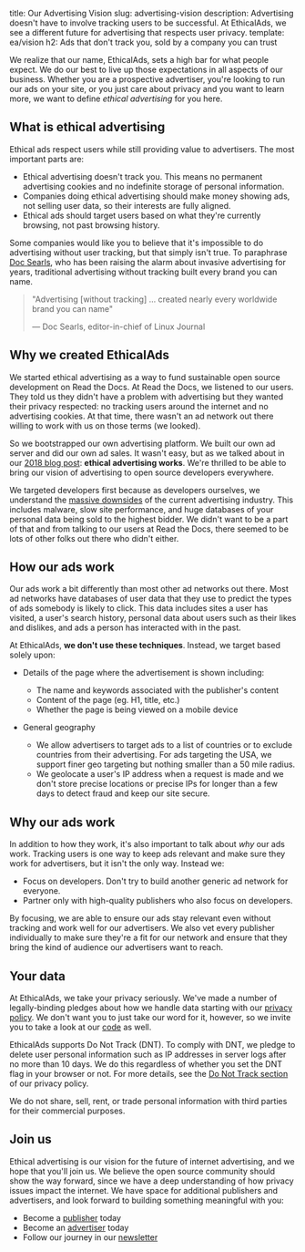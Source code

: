 title: Our Advertising Vision
slug: advertising-vision
description: Advertising doesn't have to involve tracking users to be successful. At EthicalAds, we see a different future for advertising that respects user privacy.
template: ea/vision
h2: Ads that don't track you, sold by a company you can trust


We realize that our name, EthicalAds, sets a high bar for what people expect.
We do our best to live up those expectations in all aspects of our business.
Whether you are a prospective advertiser,
you're looking to run our ads on your site,
or you just care about privacy and you want to learn more,
we want to define *ethical advertising* for you here.


## What is ethical advertising

Ethical ads respect users while still providing value to advertisers.
The most important parts are:

* Ethical advertising doesn't track you. This means no permanent advertising cookies and no indefinite storage of personal information.
* Companies doing ethical advertising should make money showing ads, not selling user data, so their interests are fully aligned.
* Ethical ads should target users based on what they're currently browsing, not past browsing history.

Some companies would like you to believe that it's impossible to do advertising
without user tracking, but that simply isn't true.
To paraphrase [Doc Searls](http://blogs.harvard.edu/doc/the-adblock-war/),
who has been raising the alarm about invasive advertising for years,
traditional advertising without tracking built every brand you can name.

> "Advertising [without tracking] ... created nearly every worldwide brand you can name"
>
> &mdash; Doc Searls, editor-in-chief of Linux Journal


## Why we created EthicalAds

We started ethical advertising
as a way to fund sustainable open source development on Read the Docs.
At Read the Docs, we listened to our users.
They told us they didn't have a problem with advertising
but they wanted their privacy respected: no tracking users around the internet and no advertising cookies.
At that time, there wasn't an ad network out there willing to work with us on those terms (we looked).

So we bootstrapped our own advertising platform.
We built our own ad server and did our own ad sales.
It wasn't easy,
but as we talked about in our [2018 blog post](https://blog.readthedocs.com/ethical-advertising-works/): **ethical advertising works**.
We're thrilled to be able to bring our vision of advertising to open source developers everywhere.

We targeted developers first because as developers ourselves,
we understand the [massive downsides](http://idlewords.com/talks/what_happens_next_will_amaze_you.htm) of the current advertising industry.
This includes malware,
slow site performance,
and huge databases of your personal data being sold to the highest bidder.
We didn't want to be a part of that
and from talking to our users at Read the Docs,
there seemed to be lots of other folks out there who didn't either.


## How our ads work

Our ads work a bit differently than most other ad networks out there.
Most ad networks have databases of user data
that they use to predict the types of ads somebody is likely to click.
This data includes sites a user has visited,
a user's search history, personal data about users such as their likes and dislikes,
and ads a person has interacted with in the past.

At EthicalAds, **we don't use these techniques**.
Instead, we target based solely upon:

* Details of the page where the advertisement is shown including:
    - The name and keywords associated with the publisher's content
    - Content of the page (eg. H1, title, etc.)
    - Whether the page is being viewed on a mobile device

* General geography
    - We allow advertisers to target ads to a list of countries or to exclude
      countries from their advertising.
      For ads targeting the USA, we support finer geo targeting but nothing smaller than a 50 mile radius.
    - We geolocate a user's IP address when a request is made and we don't store
      precise locations or precise IPs for longer than a few days to detect fraud and keep our site secure.


## Why our ads work

In addition to how they work, it's also important to talk about *why* our ads work.
Tracking users is one way to keep ads relevant and make sure they work for advertisers,
but it isn't the only way. Instead we:

* Focus on developers. Don't try to build another generic ad network for everyone.
* Partner only with high-quality publishers who also focus on developers.

By focusing,
we are able to ensure our ads stay relevant even without tracking and work well for our advertisers.
We also vet every publisher individually to make sure they're a fit for our network
and ensure that they bring the kind of audience our advertisers want to reach.


## Your data

At EthicalAds, we take your privacy seriously.
We've made a number of legally-binding pledges about how we handle data starting with our [privacy policy]({filename}/pages/privacy-policy.md).
We don't want you to just take our word for it, however,
so we invite you to take a look at our [code](https://github.com/readthedocs/ethical-ad-server/) as well.

EthicalAds supports Do Not Track (DNT).
To comply with DNT, we pledge to delete user personal information such as IP addresses in server logs after no more than 10 days.
We do this regardless of whether you set the DNT flag in your browser or not.
For more details, see the [Do Not Track section]({filename}/pages/privacy-policy.md#our-use-of-cookies-and-tracking)
of our privacy policy.

We do not share, sell, rent, or trade personal information with third parties for their commercial purposes.


## Join us

Ethical advertising is our vision for the future of internet advertising,
and we hope that you'll join us.
We believe the open source community should show the way forward,
since we have a deep understanding of how privacy issues impact the internet.
We have space for additional publishers and advertisers,
and look forward to building something meaningful with you:

* Become a [publisher]({filename}/pages/publishers.md) today
* Become an [advertiser]({filename}/pages/advertisers.md) today
* Follow our journey in our [newsletter](https://ethicalads.us3.list-manage.com/subscribe/post?u=a6a22369cc2b356379cf789ca&id=79ffb01d18)
